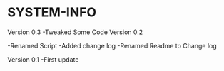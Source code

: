 # SYSTEM-INFO
Version 0.3
-Tweaked Some Code
Version 0.2

-Renamed Script
-Added change log
-Renamed Readme to Change log

Version 0.1
-First update
